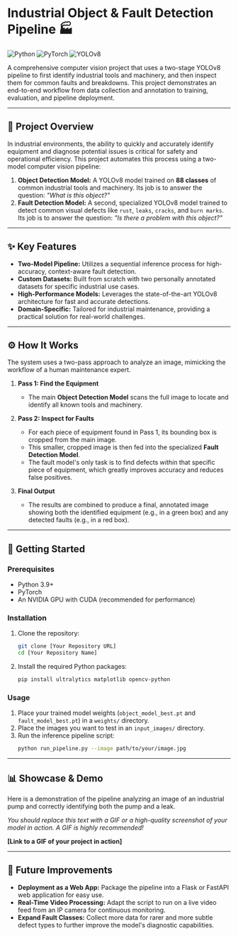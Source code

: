# Industrial Object & Fault Detection Pipeline 🏭

![Python](https://img.shields.io/badge/Python-3.9%2B-blue) ![PyTorch](https://img.shields.io/badge/PyTorch-2.0%2B-orange) ![YOLOv8](https://img.shields.io/badge/YOLOv8-Ultralytics-purple)

A comprehensive computer vision project that uses a two-stage YOLOv8 pipeline to first identify industrial tools and machinery, and then inspect them for common faults and breakdowns. This project demonstrates an end-to-end workflow from data collection and annotation to training, evaluation, and pipeline deployment.



---
## 🎯 Project Overview

In industrial environments, the ability to quickly and accurately identify equipment and diagnose potential issues is critical for safety and operational efficiency. This project automates this process using a two-model computer vision pipeline:

1.  **Object Detection Model:** A YOLOv8 model trained on **88 classes** of common industrial tools and machinery. Its job is to answer the question: *"What is this object?"*
2.  **Fault Detection Model:** A second, specialized YOLOv8 model trained to detect common visual defects like `rust`, `leaks`, `cracks`, and `burn marks`. Its job is to answer the question: *"Is there a problem with this object?"*

---
## ✨ Key Features

* **Two-Model Pipeline:** Utilizes a sequential inference process for high-accuracy, context-aware fault detection.
* **Custom Datasets:** Built from scratch with two personally annotated datasets for specific industrial use cases.
* **High-Performance Models:** Leverages the state-of-the-art YOLOv8 architecture for fast and accurate detections.
* **Domain-Specific:** Tailored for industrial maintenance, providing a practical solution for real-world challenges.

---
## ⚙️ How It Works

The system uses a two-pass approach to analyze an image, mimicking the workflow of a human maintenance expert.

1.  **Pass 1: Find the Equipment**
    * The main **Object Detection Model** scans the full image to locate and identify all known tools and machinery.

2.  **Pass 2: Inspect for Faults**
    * For each piece of equipment found in Pass 1, its bounding box is cropped from the main image.
    * This smaller, cropped image is then fed into the specialized **Fault Detection Model**.
    * The fault model's only task is to find defects *within* that specific piece of equipment, which greatly improves accuracy and reduces false positives.

3.  **Final Output**
    * The results are combined to produce a final, annotated image showing both the identified equipment (e.g., in a green box) and any detected faults (e.g., in a red box).

---
## 🚀 Getting Started

### Prerequisites

* Python 3.9+
* PyTorch
* An NVIDIA GPU with CUDA (recommended for performance)

### Installation

1.  Clone the repository:
    ```bash
    git clone [Your Repository URL]
    cd [Your Repository Name]
    ```

2.  Install the required Python packages:
    ```bash
    pip install ultralytics matplotlib opencv-python
    ```

### Usage

1.  Place your trained model weights (`object_model_best.pt` and `fault_model_best.pt`) in a `weights/` directory.
2.  Place the images you want to test in an `input_images/` directory.
3.  Run the inference pipeline script:
    ```bash
    python run_pipeline.py --image path/to/your/image.jpg
    ```

---
## 📊 Showcase & Demo

Here is a demonstration of the pipeline analyzing an image of an industrial pump and correctly identifying both the pump and a leak.

*You should replace this text with a GIF or a high-quality screenshot of your model in action. A GIF is highly recommended!*

**[Link to a GIF of your project in action]**

---
## 🔮 Future Improvements

* **Deployment as a Web App:** Package the pipeline into a Flask or FastAPI web application for easy use.
* **Real-Time Video Processing:** Adapt the script to run on a live video feed from an IP camera for continuous monitoring.
* **Expand Fault Classes:** Collect more data for rarer and more subtle defect types to further improve the model's diagnostic capabilities.
